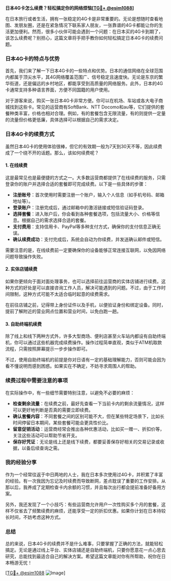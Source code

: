 **日本4G卡怎么续费？轻松搞定你的网络烦恼[[TG💪+ @esim1088](https://t.me/s/esim1088)]**

在日本旅行或者生活，拥有一张稳定的4G卡是非常重要的。无论是想随时查看地图、发朋友圈，还是在紧急情况下联系家人朋友，一张靠谱的4G卡都能让你的生活更加便利。然而，很多小伙伴可能会遇到一个问题：在日本买的4G卡到期了，该怎么续费呢？别担心，这篇文章将手把手教你如何轻松搞定日本4G卡的续费问题。

### 日本4G卡的特点与优势

首先，我们来了解一下日本4G卡的一些特点和优势。日本的通信网络在全球范围内都属于顶尖水平，其4G网络覆盖范围广、信号稳定且速度快。无论是东京的繁华街道，还是偏远的乡村地区，都能享受到高质量的网络服务。此外，日本的4G卡通常支持多种语言界面，方便不同国籍的用户使用。

对于游客来说，购买一张日本4G卡非常方便。你可以在机场、车站或各大电子商城找到这些卡。常见的运营商有SoftBank、NTT Docomo和au等，它们提供的套餐种类丰富，价格也相对合理。例如，有的套餐包含无限流量，有的则提供一定量的流量但价格更低廉，具体选择可以根据自己的需求决定。

### 日本4G卡的续费方式

虽然日本4G卡的使用体验很棒，但它的有效期一般为7天到30天不等，因此续费成了一个绕不开的话题。那么，该如何续费呢？

#### 1. 在线续费

这是最常见也是最便捷的方式之一。大多数运营商都提供了在线续费的服务，只需登录你的账户并选择合适的套餐即可完成续费。以下是一些具体的步骤：

- **注册账号**：首次使用时需要注册一个账户，输入个人信息（如手机号码、邮箱地址等）。
- **登录账户**：注册完成后，通过邮箱中的激活链接或短信验证码登录。
- **选择套餐**：进入账户后，你会看到各种套餐选项，包括流量大小、价格等信息。根据自己的需求选择合适的套餐。
- **支付费用**：支持信用卡、PayPal等多种支付方式，确保你的支付信息正确无误。
- **确认续费成功**：支付完成后，系统会自动为你续费，并发送确认邮件或短信。

需要注意的是，在线续费前一定要确保你的设备能够正常连接互联网，以免因网络问题导致操作失败。

#### 2. 实体店铺续费

如果你更倾向于面对面处理事务，也可以选择前往运营商的实体店铺进行续费。这种方式的好处是可以直接咨询工作人员，解决可能遇到的问题。不过，由于工作时间限制，这种方式可能不太适合临时起意的续费需求。

在前往店铺之前，记得带上身份证件以及手机，以便验证身份和绑定设备。同时，提前了解附近的营业网点位置和营业时间，以免白跑一趟。

#### 3. 自助终端机续费

除了线上和线下两种方式外，许多大型商场、便利店甚至火车站内都设有自助终端机，你可以通过这些机器完成续费操作。操作过程简单直观，类似于ATM机取款流程，只需按照屏幕提示一步步操作即可。

不过，使用自助终端机的前提是你对日语有一定的基础理解能力，否则可能会因为看不懂说明而感到困惑。如果实在不确定，不妨寻求周围人的帮助。

### 续费过程中需要注意的事项

在实际操作中，有一些细节需要特别注意，以避免不必要的麻烦：

- **检查剩余流量**：在续费之前，最好先查看一下当前卡内的剩余流量情况，这样可以更好地判断是否真的需要立即续费。
- **确认套餐内容**：不同套餐之间的区别可能不大，但在某些特定场景下，比如长时间停留日本期间，某些套餐可能会更具性价比。
- **留意促销活动**：运营商经常会推出各种优惠活动，比如买一赠一、折扣价等，关注这些活动可以帮助节省开支。
- **保存好凭证**：无论是线上还是线下续费，都要妥善保存好相关的交易记录或收据，以备后续查询之需。

### 我的经验分享

作为一个经常往返于中日两地的人士，我在日本多次使用过4G卡，并积累了丰富的经验。有一次我因为忘记及时续费而导致断网，差点耽误了重要的工作安排。从那以后，我养成了定期检查卡内余额的习惯，并且每次出行都会提前准备好备用方案。

另外，我还发现了一个小技巧：有些运营商允许用户一次性购买多个月的套餐，这样不仅省去了频繁续费的麻烦，还能享受一定的折扣优惠。如果你计划在日本待较长时间，不妨考虑这种方式。

### 总结

总的来说，日本4G卡的续费并不是什么难事，只要掌握了正确的方法，就能轻松搞定。无论是通过线上平台、实体店铺还是自助终端机，只要你愿意花一点心思去研究，总能找到最适合自己的解决方案。希望这篇文章能对你有所帮助，祝你在日本畅游无忧！

[[TG💪+ @esim1088](https://t.me/s/esim1088) ![Image](https://i.postimg.cc/4NQfJmqS/Snipaste-2025-05-13-00-14-12.png)]